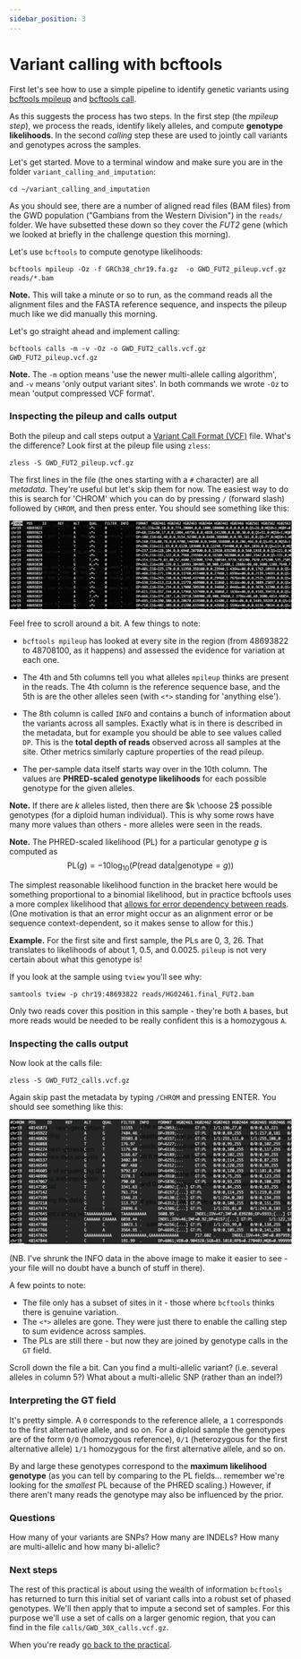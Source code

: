 ```yaml
---
sidebar_position: 3
---
```


# Variant calling with bcftools

First let's see how to use a simple pipeline to identify genetic variants
using [bcftools mpileup](http://samtools.github.io/bcftools/bcftools.html#mpileup)
and [bcftools call](http://samtools.github.io/bcftools/bcftools.html#call).

As this suggests the process has two steps. In the first step (the *mpileup step*), we process the
reads, identify likely alleles, and compute **genotype likelihoods**. In the second *calling* step
these are used to jointly call variants and genotypes across the samples.

Let's get started. Move to a terminal window and make sure you are in the folder
`variant_calling_and_imputation`:

```
cd ~/variant_calling_and_imputation
```

As you should see, there are a number of aligned read files (BAM files) from the GWD population
("Gambians from the Western Division") in the `reads/` folder. We have subsetted these down so they
cover the *FUT2* gene (which we looked at briefly in the challenge question this morning).

Let's use `bcftools` to compute genotype likelihoods:

```
bcftools mpileup -Oz -f GRCh38_chr19.fa.gz  -o GWD_FUT2_pileup.vcf.gz reads/*.bam
```

**Note.** This will take a minute or so to run, as the command reads all the alignment files and
the FASTA reference sequence, and inspects the pileup much like we did manually this morning. 

Let's go straight ahead and implement calling:

```
bcftools calls -m -v -Oz -o GWD_FUT2_calls.vcf.gz GWD_FUT2_pileup.vcf.gz
```

**Note.** The `-m` option means 'use the newer multi-allele calling algorithm', and `-v` means
'only output variant sites'. In both commands we wrote `-Oz` to mean 'output compressed VCF format'.

### Inspecting the pileup and calls output

Both the pileup and call steps output a [Variant Call Format
(VCF)](https://en.wikipedia.org/wiki/Variant_Call_Format) file. What's the difference? Look first
at the pileup file using `zless`:

```
zless -S GWD_FUT2_pileup.vcf.gz
```

The first lines in the file (the ones starting with a `#` character) are all *metadata*. They're
useful but let's skip them for now. The easiest way to do this is search for 'CHROM' which you can
do by pressing `/` (forward slash) followed by `CHROM`, and then press enter. You should see
something like this:

![img](images/pileup.png)

Feel free to scroll around a bit.  A few things to note:

* `bcftools mpileup` has looked at every site in the region (from 48693822 to 48708100, as it
  happens) and assessed the evidence for variation at each one.

* The 4th and 5th columns tell you what alleles `mpileup` thinks are present in the reads. The 4th
  column is the reference sequence base, and the 5th is are the other alleles seen (with `<*>`
  standing for 'anything else').

* The 8th column is called `INFO` and contains a bunch of information about the variants across all
  samples. Exactly what is in there is described in the metadata, but for example you should be
  able to see values called `DP`. This is the **total depth of reads** observed across all samples
  at the site.  Other metrics similarly capture properties of the read pileup.
  
* The per-sample data itself starts way over in the 10th column. The values are **PHRED-scaled
  genotype likelihoods** for each possible genotype for the given alleles.
  
**Note.** If there are $k$ alleles listed, then there are $k \choose 2$ possible genotypes (for a
diploid human individual). This is why some rows have many more values than others - more alleles
were seen in the reads.

**Note.** The PHRED-scaled likelihood (PL) for a particular genotype $g$ is computed as
$$
\text{PL}(g) = -10 \log_10\left( P\left( \text{read data} | \text{genotype} = g \right) \right)
$$

The simplest reasonable likelihood function in the bracket here would be something proportional to a binomial likelihood, but
in practice bcftools uses a more complex likelihood that
[allows for error dependency between reads](https://academic.oup.com/bioinformatics/article/27/21/2987/217423?login=true).
(One motivation is that an error might occur as an alignment error or be sequence
context-dependent, so it makes sense to allow for this.)

**Example.** For the first site and first sample, the PLs are 0, 3, 26. That translates to
likelihoods of about 1, 0.5, and 0.0025.  `pileup` is not very certain about what this genotype is!

If you look at the sample using `tview` you'll see why:
```
samtools tview -p chr19:48693822 reads/HG02461.final_FUT2.bam
```
Only two reads cover this position in this sample - they're both `A` bases,
but more reads would be needed to be really confident this is a homozygous `A`.

### Inspecting the calls output

Now look at the calls file:
```
zless -S GWD_FUT2_calls.vcf.gz
```

Again skip past the metadata by typing `/CHROM` and pressing ENTER.  You should see something like this:

![img](images/calls.png)

(NB. I've shrunk the INFO data in the above image to make it easier to see - your file will no doubt have a
bunch of stuff in there).

A few points to note:

* The file only has a subset of sites in it - those where `bcftools` thinks there is genuine variation.
* The `<*>` alleles are gone.  They were just there to enable the calling step to sum evidence across samples.
* The PLs are still there - but now they are joined by genotype calls in the `GT` field.

Scroll down the file a bit. Can you find a multi-allelic variant? (i.e. several alleles in column
5?) What about a multi-allelic SNP (rather than an indel?)

### Interpreting the GT field

It's pretty simple. A `0` corresponds to the reference allele, a `1` corresponds to the first
alternative allele, and so on. For a diploid sample the genotypes are of the form `0/0` (homozygous
reference), `0/1` (heterozygous for the first alternative allele) `1/1` homozygous for the first
alternative allele, and so on.

By and large these genotypes correspond to the **maximum likelihood genotype** (as you can tell by
comparing to the PL fields... remember we're looking for the *smallest* PL because of the PHRED
scaling.)  However, if there aren't many reads the genotype may also be influenced by the prior.

### Questions

How many of your variants are SNPs?  How many are INDELs?  How many are multi-allelic and how many bi-allelic?

### Next steps

The rest of this practical is about using the wealth of information `bcftools` has returned to turn
this initial set of variant calls into a robust set of phased genotypes. We'll then apply that to
impute a second set of samples. For this purpose we'll use a set of calls on a larger genomic
region, that you can find in the file `calls/GWD_30X_calls.vcf.gz`.

When you're ready [go back to the practical](README.md#Steps_in_the_practical).

